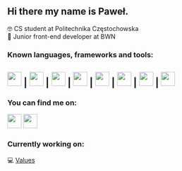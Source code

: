## Hi there my name is Paweł.

🤓 CS student at Politechnika Częstochowska <br/>
🏢 Junior front-end developer at BWN 

### Known languages, frameworks and tools:
<img src="https://upload.wikimedia.org/wikipedia/commons/4/4c/Typescript_logo_2020.svg" width="32" height="32" /> |
<img src="https://seeklogo.com/images/G/gatsby-logo-1A245AD37F-seeklogo.com.png" width="32" height="32"> |
<img src="https://icon-library.com/images/react-icon/react-icon-29.jpg" width="32" height="32"> |
<img src="https://d2eip9sf3oo6c2.cloudfront.net/tags/images/000/001/057/full/scsslogo.png" width="32" height="32"> |
<img src="https://bedekodzic.pl/wp-content/uploads/2018/03/flat550x550075f.u1.jpg" width="32" height="32"> |
<img src="https://upload.wikimedia.org/wikipedia/commons/thumb/b/b2/Bootstrap_logo.svg/1200px-Bootstrap_logo.svg.png" width="32" height="32"> |
<img src="https://raw.githubusercontent.com/styled-components/brand/master/styled-components.png" width="32" height="32"> |
<img src="https://raw.githubusercontent.com/reduxjs/redux/master/logo/logo.png" width="32" height="32">
--------------------------------------------------------------------------------------------------------------------------------------------------------------------

### You can find me on:
<a href="https://www.linkedin.com/in/paweł-sławuta-64709219a/"><img src="https://cdn-icons-png.flaticon.com/512/174/174857.png" width="32" height="32" /></a>
<a href="https://discordapp.com/users/452547748173185035"><img src="https://camo.githubusercontent.com/5d12d925cf0d72abb5a576bb9d76ff91da79b6cc56b4378d4b823cf16f921922/68747470733a2f2f6d617863646e2e69636f6e73382e636f6d2f53686172652f69636f6e2f4c6f676f732f2f646973636f72645f6c6f676f313630302e706e67" width="32" height="32"/> </a>


### Currently working on:
💻 <a href="https://values.holistick.agency/login">Values</a>
